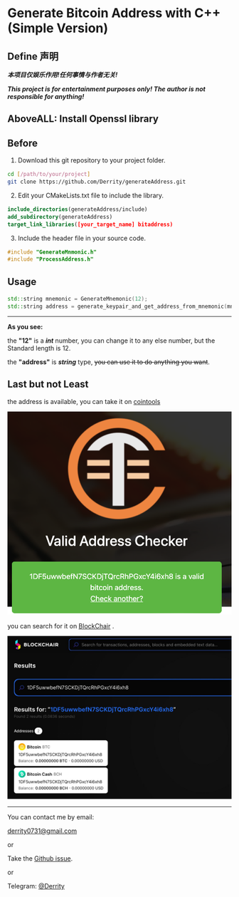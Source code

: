 # Generate Bitcoin Address with C++ (Simple Version)


## Define 声明


***本项目仅娱乐作用!任何事情与作者无关!***

***This project is for entertainment purposes only! The author is not responsible for anything!***


## **AboveALL: Install Openssl library**


## Before

1. Download this git repository to your project folder.
```bash
cd [/path/to/your/project]
git clone https://github.com/Derrity/generateAddress.git
```
2. Edit your CMakeLists.txt file to include the library.
```cmake
include_directories(generateAddress/include)
add_subdirectory(generateAddress)
target_link_libraries([your_target_name] bitaddress)
```
3. Include the header file in your source code.
```cpp
#include "GenerateMnmonic.h"
#include "ProcessAddress.h"
```

## Usage
```cpp
std::string mnemonic = GenerateMnemonic(12);
std::string address = generate_keypair_and_get_address_from_mnemonic(mnemonic.c_str());
```

-----

**As you see:**

the **"12"** is a ***int*** number, you can change it to any else number, but the Standard length is 12.

the **"address"** is ***string*** type, ~~you can use it to do anything you want~~.


## Last but not Least

the address is available, you can take it on [cointools](https://cointools.org/valid-address-checker)

![2](img/2.jpg)



you can search for it on [BlockChair](https://blockchair.com/) .

![BlockChair](img/1.jpg)

----


You can contact me by email:

derrity0731@gmail.com

or

Take the [Github issue](https://github.com/Derrity/generateAddress/issues).

or 

Telegram: [@Derrity](https://t.me/Derrity)